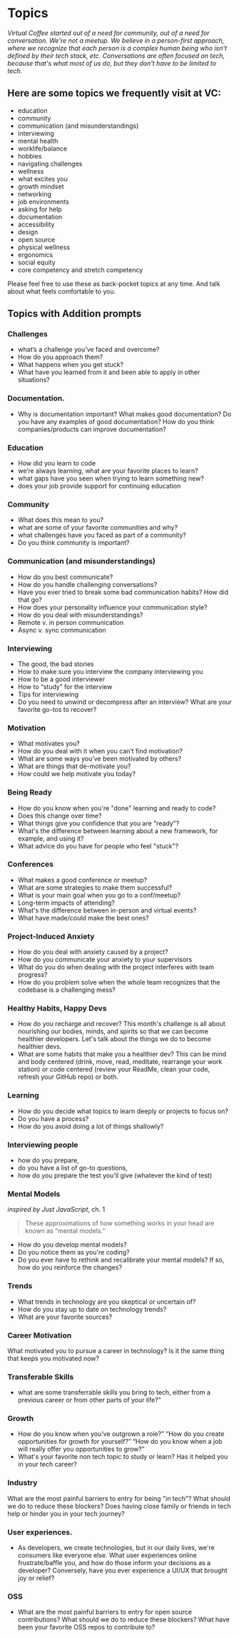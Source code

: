 # Topics

_Virtual Coffee started out of a need for community, out of a need for conversation. We're not a meetup. We believe in a person-first approach, where we recognize that each person is a complex human being who isn't defined by their tech stack, etc. Conversations are often focused on tech, because that's what most of us do, but they don't have to be limited to tech._

## Here are some topics we frequently visit at VC:

- education
- community
- communication (and misunderstandings)
- interviewing
- mental health
- worklife/balance
- hobbies
- navigating challenges
- wellness
- what excites you
- growth mindset
- networking
- job environments
- asking for help
- documentation
- accessibility
- design
- open source
- physical wellness
- ergonomics
- social equity
- core competency and stretch competency

Please feel free to use these as back-pocket topics at any time. And talk about what feels comfortable to you.

## Topics with Addition prompts

### Challenges

- what’s a challenge you’ve faced and overcome?
- How do you approach them?
- What happens when you get stuck?
- What have you learned from it and been able to apply in other situations?

### Documentation.

- Why is documentation important? What makes good documentation? Do you have any examples of good documentation? How do you think companies/products can improve documentation?

### Education

- How did you learn to code
- we’re always learning, what are your favorite places to learn?
- what gaps have you seen when trying to learn something new?
- does your job provide support for continuing education

### Community

- What does this mean to you?
- what are some of your favorite communities and why?
- what challenges have you faced as part of a community?
- Do you think community is important?

### Communication (and misunderstandings)

- How do you best communicate?
- How do you handle challenging conversations?
- Have you ever tried to break some bad communication habits? How did that go?
- How does your personality influence your communication style?
- How do you deal with misunderstandings?
- Remote v. in person communication
- Async v. sync communication

### Interviewing

- The good, the bad stories
- How to make sure you interview the company interviewing you
- How to be a good interviewer
- How to “study” for the interview
- Tips for interviewing
- Do you need to unwind or decompress after an interview? What are your favorite go-tos to recover?

### Motivation

- What motivates you?
- How do you deal with it when you can’t find motivation?
- What are some ways you’ve been motivated by others?
- What are things that de-motivate you?
- How could we help motivate you today?

### Being Ready

- How do you know when you're "done" learning and ready to code?
- Does this change over time?
- What things give you confidence that you are "ready"?
- What's the difference between learning about a new framework, for example, and using it?
- What advice do you have for people who feel "stuck"?

### Conferences

- What makes a good conference or meetup?
- What are some strategies to make them successful?
- What is your main goal when you go to a conf/meetup?
- Long-term impacts of attending?
- What's the difference between in-person and virtual events?
- What have made/could make the best ones?

### Project-Induced Anxiety

- How do you deal with anxiety caused by a project?
- How do you communicate your anxiety to your supervisors
- What do you do when dealing with the project interferes with team progress?
- How do you problem solve when the whole team recognizes that the codebase is a challenging mess?

### Healthy Habits, Happy Devs

- How do you recharge and recover? This month's challenge is all about nourishing our bodies, minds, and spirits so that we can become healthier developers. Let's talk about the things we do to become healthier devs.
- What are some habits that make you a healthier dev? This can be mind and body centered (drink, move, read, meditate, rearrange your work station) or code centered (review your ReadMe, clean your code, refresh your GitHub repo) or both.

### Learning

- How do you decide what topics to learn deeply or projects to focus on?
- Do you have a process?
- How do you avoid doing a lot of things shallowly?

### Interviewing people

- how do you prepare,
- do you have a list of go-to questions,
- how do you prepare the test you'll give (whatever the kind of test)

### Mental Models

_inspired by Just JavaScript_, ch. 1

> These approximations of how something works in your head are known as “mental models.”

- How do you develop mental models?
- Do you notice them as you're coding?
- Do you ever have to rethink and recalibrate your mental models? If so, how do you reinforce the changes?

### Trends

- What trends in technology are you skeptical or uncertain of?
- How do you stay up to date on technology trends?
- What are your favorite sources?

### Career Motivation

What motivated you to pursue a career in technology? Is it the same thing that keeps you motivated now?

### Transferable Skills

- what are some transferrable skills you bring to tech, either from a previous career or from other parts of your life?”

### Growth

- How do you know when you’ve outgrown a role?” “How do you create opportunities for growth for yourself?” “How do you know when a job will really offer you opportunities to grow?”
- What's your favorite non tech topic to study or learn? Has it helped you in your tech career?

### Industry

What are the most painful barriers to entry for being "in tech"? What should we do to reduce these blockers?
Does having close family or friends in tech help or hinder you in your tech journey?

### User experiences.

- As developers, we create technologies, but in our daily lives, we're consumers like everyone else. What user experiences online frustrate/baffle you, and how do those inform your decisions as a developer? Conversely, have you ever experience a UI/UX that brought joy or relief?

### OSS

- What are the most painful barriers to entry for open source contributions? What should we do to reduce these blockers? What have been your favorite OSS repos to contribute to?
